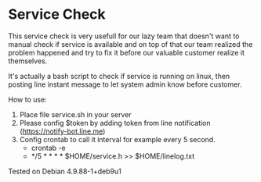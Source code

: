 # Service Check
This service check is very usefull for our lazy team that doesn't want to manual check if service is available and on top of that our team realized the problem happened and try to fix it before our valuable customer realize it themselves.

It's actually a bash script to check if service is running on linux, then posting line instant message to let system admin know before customer. 

How to use:
1. Place file service.sh in your server
2. Please config $token by adding token from line notification (https://notify-bot.line.me)
3. Config crontab to call it interval for example every 5 second.
     - crontab -e
     - */5 * * * * $HOME/service.h >> $HOME/linelog.txt

Tested on Debian 4.9.88-1+deb9u1
